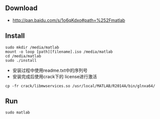 
## Download

-   http://pan.baidu.com/s/1o6qKdxo#path=%252Fmatlab

## Install

```shell
sudo mkdir /media/matlab
mount -o loop [path][filename].iso /media/matlab
cd /media/matlab
sudo ./install
```

-   安装过程中使用readme.txt中的序列号
-   安装完成后使用crack下的 license进行激活

```shell
cp -fr crack/libmwservices.so /usr/local/MATLAB/R2014A/bin/glnxa64/
```

## Run

```shell
sudo matlab
```

